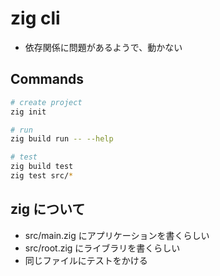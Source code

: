 # zig cli

- 依存関係に問題があるようで、動かない

## Commands
```bash
# create project
zig init

# run
zig build run -- --help

# test
zig build test
zig test src/*
```

## zig について
- src/main.zig にアプリケーションを書くらしい
- src/root.zig にライブラリを書くらしい
- 同じファイルにテストをかける
